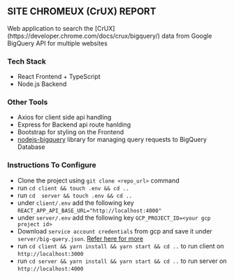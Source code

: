 ## SITE CHROMEUX (CrUX) REPORT

<p>Web application to search the [CrUX](https://developer.chrome.com/docs/crux/bigquery/) data from Google BigQuery API for multiple websites</p>

### Tech Stack

- React Frontend + TypeScript
- Node.js Backend

### Other Tools

- Axios for client side api handling
- Express for Backend api route hanlding
- Bootstrap for styling on the Frontend
- [nodejs-bigquery](https://github.com/googleapis/nodejs-bigquery) library for managing query requests to BigQuery Database

### Instructions To Configure

- Clone the project using `git clone <repo_url>` command
- run `cd client && touch .env && cd ..`
- run `cd  server && touch .env && cd ..`
- under `client/.env` add the following key `REACT_APP_API_BASE_URL="http://localhost:4000"`
- under `server/.env` add the following key `GCP_PROJECT_ID=<your gcp project id>`
- Download `service account credentials` from gcp and save it under `server/big-query.json`. [Refer here for more](https://codelabs.developers.google.com/codelabs/cloud-bigquery-nodejs/index.html?index=..%2F..index#0)
- run `cd client && yarn install && yarn start && cd ..` to run client on `http://localhost:3000`
- run `cd server && yarn install && yarn start && cd ..` to run server on `http://localhost:4000`
